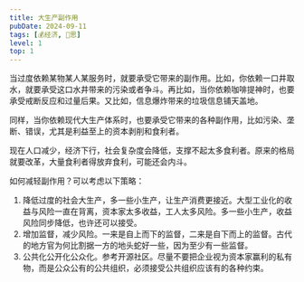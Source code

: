 ```yaml
---
title: 大生产副作用
pubDate: 2024-09-11
tags: [💰经济, 🤔思]
level: 1
top: 1
---
```


当过度依赖某物某人某服务时，就要承受它带来的副作用。比如，你依赖一口井取水，就要承受这口水井带来的污染或者争斗。再比如，当你依赖咖啡提神时，也要承受戒断反应和过量后果。又比如，信息爆炸带来的垃圾信息铺天盖地。

同样，当你依赖现代大生产体系时，也要承受它带来的各种副作用，比如污染、垄断、错误，尤其是利益至上的资本剥削和食利者。

现在人口减少，经济下行，社会复杂度会降低，支撑不起太多食利者。原来的格局就要改革，大量食利者得放弃食利，可能还会内斗。

如何减轻副作用？可以考虑以下策略：
1. 降低过度的社会大生产，多一些小生产，让生产消费更接近。大型工业化的收益与风险一直在背离，资本家太多收益，工人太多风险。多一些小生产，收益风险同步降低，也许还可以接受。
2. 增加监督，减少风险。一来是自上而下的监督，二来是自下而上的监督。古代的地方官为何比割据一方的地头蛇好一些，因为至少有一些监督。
3. 公共化公开化公众化。参考开源社区。尽量不要把企业视为资本家赢利的私有物，而是公众公有的公共组织，必须接受公共组织应该有的各种约束。
